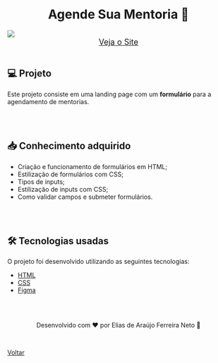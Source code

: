 <h1 align="center">Agende Sua Mentoria 📆</h1>

<img src="./demonstracao.gif">

<div align="center">
    <a style="font-size: 18px" href="https://elias-neto.github.io/Explorer/nivel03/stage03/desafios/criando_formularios_01" target="_blank"> Veja o Site</a>
</div>

<br>

<h2> 💻 Projeto </h2>

Este projeto consiste em uma landing page com um **formulário** para a agendamento de mentorias.

<br>
<br>

<h2> 📥 Conhecimento adquirido </h2>

- Criação e funcionamento de formulários em HTML;
- Estilização de formulários com CSS;
- Tipos de inputs;
- Estilização de inputs com CSS;
- Como validar campos e submeter formulários.

<br>
<br>

<h2> 🛠 Tecnologias usadas </h2>

O projeto foi desenvolvido utilizando as seguintes tecnologias:

- [HTML](https://www.w3schools.com/html/)
- [CSS](https://www.w3schools.com/css/default.asp)
- [Figma](https://www.figma.com/design/)

<br>
<br>

<p align="center"> Desenvolvido com ❤ por Elias de Araújo Ferreira Neto 👋 <p>

<br>

<a href="../../README.md">Voltar</a>
